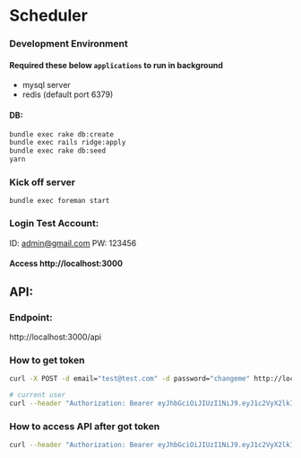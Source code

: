 # Scheduler

### Development Environment
#### Required these below `applications` to run in background
- mysql server
- redis (default port 6379)

#### DB:
```bash
bundle exec rake db:create
bundle exec rails ridge:apply
bundle exec rake db:seed
yarn
```

### Kick off server
```
bundle exec foreman start
```

### Login Test Account:
ID: admin@gmail.com
PW: 123456

#### Access http://localhost:3000

## API:

### Endpoint:
http://localhost:3000/api

### How to get token

```bash
curl -X POST -d email="test@test.com" -d password="changeme" http://localhost:3000/api/auth

# current user
curl --header "Authorization: Bearer eyJhbGciOiJIUzI1NiJ9.eyJ1c2VyX2lkIjoxLCJleHAiOjE1MjYxOTA1MDB9.ABVCQGdzF3u2XcAp66vXZxeUy2dhsCuxsg88NsEdoFs" http://localhost:3000/api/me
```

### How to access API after got token

```bash
curl --header "Authorization: Bearer eyJhbGciOiJIUzI1NiJ9.eyJ1c2VyX2lkIjoxLCJleHAiOjE1MjYxOTA1MDB9.ABVCQGdzF3u2XcAp66vXZxeUy2dhsCuxsg88NsEdoFs" http://localhost:3000/api/{salons}
```
